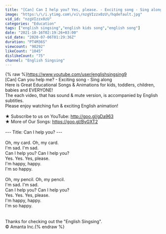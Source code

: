 ```yaml
---
title: "[Can] Can I help you? Yes, please. - Exciting song - Sing along"
image: "https:\/\/i.ytimg.com\/vi\/nzgVIzzx0zU\/hqdefault.jpg"
vid_id: "nzgVIzzx0zU"
categories: "Education"
tags: ["english singsing","english kids song","english song"]
date: "2021-10-16T02:19:26+03:00"
vid_date: "2020-07-06T01:29:36Z"
duration: "PT4M36S"
viewcount: "98292"
likeCount: "1045"
dislikeCount: "75"
channel: "English Singsing"
---
```

{% raw %}<a rel="nofollow" target="blank" href="https://www.youtube.com/user/englishsingsing9">https://www.youtube.com/user/englishsingsing9</a><br />[Can] Can you help me? - Exciting song - Sing along<br />Here is Great Educational Songs &amp; Animations for kids, toddlers, children, babies and EVERYONE!<br />The each video, that has sound &amp; mute version, is accompanied by English subtitles.<br />Please enjoy watching fun &amp; exciting English animation!<br /><br />★ Subscribe to us on YouTube: <a rel="nofollow" target="blank" href="http://goo.gl/gDa963">http://goo.gl/gDa963</a><br />★ More of Our Songs: <a rel="nofollow" target="blank" href="https://goo.gl/ByGXT2">https://goo.gl/ByGXT2</a><br /><br />--- Title: Can I help you? ---<br /><br />Oh, my card. Oh, my card. <br />I'm sad. I'm sad. <br />Can I help you? Can I help you? <br />Yes. Yes. Yes, please. <br />I'm happy, happy. <br />I'm so happy.<br /><br />Oh, my pencil. Oh, my pencil. <br />I'm sad. I'm sad. <br />Can I help you? Can I help you? <br />Yes. Yes. Yes, please. <br />I'm happy, happy. <br />I'm so happy.<br /><br /><br />Thanks for checking out the &quot;English Singsing&quot;.<br />© Amanta Inc.{% endraw %}

